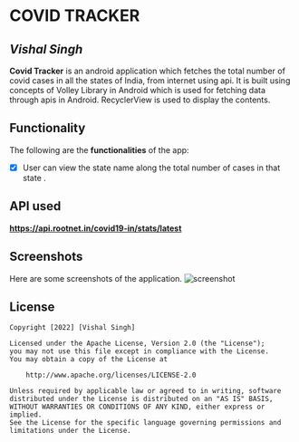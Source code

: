 # COVID TRACKER

## *Vishal Singh*

**Covid Tracker** is an android application which fetches the total number of covid cases in all the states of India, from internet using api. It is built using concepts of Volley Library in Android which is used for fetching data through apis in Android.  RecyclerView is used to display the contents.


## Functionality

The following are the **functionalities** of the app:

* [x] User can view the state name along the total number of cases in that state .

## API used
**https://api.rootnet.in/covid19-in/stats/latest**

## Screenshots
Here are some screenshots of the application.
![screenshot](https://user-images.githubusercontent.com/69778583/151161315-abc8bed2-8dd5-42c3-934c-b8700c0b7f3b.jpeg)

## License

    Copyright [2022] [Vishal Singh]

    Licensed under the Apache License, Version 2.0 (the "License");
    you may not use this file except in compliance with the License.
    You may obtain a copy of the License at

        http://www.apache.org/licenses/LICENSE-2.0

    Unless required by applicable law or agreed to in writing, software
    distributed under the License is distributed on an "AS IS" BASIS,
    WITHOUT WARRANTIES OR CONDITIONS OF ANY KIND, either express or implied.
    See the License for the specific language governing permissions and
    limitations under the License.
